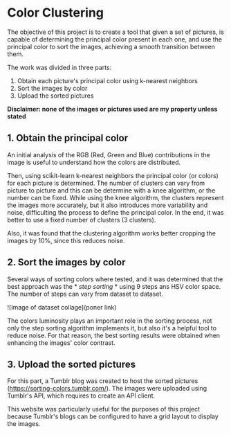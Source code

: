 # Color Clustering 

The objective of this project is to create a tool that given a set of pictures, is capable of determining the principal color present in each one, and use the principal color to sort the images, achieving a smooth transition between them.

The work was divided in three parts:

1. Obtain each picture's principal color using k-nearest neighbors
2. Sort the images by color
3. Upload the sorted pictures 

**Disclaimer: none of the images or pictures used are my property unless stated**

## 1. Obtain the principal color

An initial analysis of the RGB (Red, Green and Blue) contributions in the image is useful to understand how the colors are distributed.

Then, using sciḱit-learn k-nearest neighbors the principal color (or colors) for each picture is determined. The number of clusters can vary from picture to picture and this can be determine with a knee algorithm, or the number can be fixed. While using the knee algorithm, the clusters represent the images more accurately, but it also introduces more variability and noise, difficulting the process to define the principal color. In the end, it was better to use a fixed number of clusters (3 clusters).

Also, it was found that the clustering algorithm works better cropping the images by 10%, since this reduces noise.

## 2. Sort the images by color

Several ways of sorting colors where tested, and it was determined that the best approach was the * *step sorting* * using 9 steps ans HSV color space. The number of steps can vary from dataset to dataset.

![Image of dataset collage](poner link)


The colors luminosity plays an important role in the sorting process, not only the step sorting algorithm implements it, but also it's a helpful tool to reduce noise. For that reason, the best sorting results were obtained when enhancing the images' color contrast.

## 3. Upload the sorted pictures

For this part, a Tumblr blog was created to host the sorted pictures (https://sorting-colors.tumblr.com/). The images were uploaded using Tumblr's API, which requires to create an API client. 

This website was particularly useful for the purposes of this project because Tumblr's blogs can be configured to have a grid layout to display the images.
